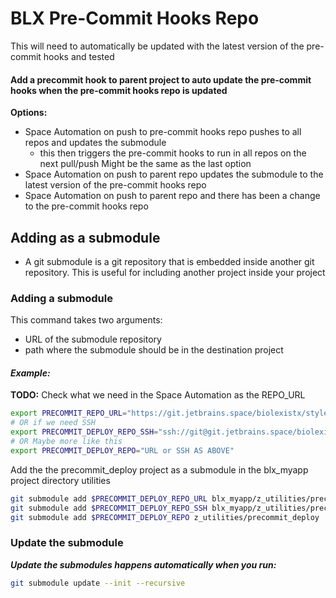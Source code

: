 # BLX Pre-Commit Hooks  Repo

This will need to automatically be updated with the latest version of the pre-commit hooks and tested

#### Add a precommit hook to parent project to auto update the pre-commit hooks when the pre-commit hooks repo is updated
**Options:**
- Space Automation on push to pre-commit hooks repo pushes to all repos and updates the submodule 
  - this then triggers the pre-commit hooks to run in all repos on the next pull/push Might be the same as the last option
- Space Automation on push to parent repo updates the submodule to the latest version of the pre-commit hooks repo
- Space Automation on push to parent repo and there has been a change to the pre-commit hooks repo

## Adding as a submodule
- A git submodule is a git repository that is embedded inside another git repository.
This is useful for including another project inside your project

### Adding a submodule
This command takes two arguments:
- URL of the submodule repository
- path where the submodule should be in the destination project

#### ***Example:***

**TODO:** Check what we need in the Space Automation as the REPO_URL

```bash
export PRECOMMIT_REPO_URL="https://git.jetbrains.space/biolexistx/style/precommit_deployment_config.git"
# OR if we need SSH
export PRECOMMIT_DEPLOY_REPO_SSH="ssh://git@git.jetbrains.space/biolexistx/style/precommit_deployment_config.git"
# OR Maybe more like this
export PRECOMMIT_DEPLOY_REPO="URL or SSH AS ABOVE"
```
Add the the precommit_deploy project as a submodule in the blx_myapp project directory utilities
```bash
git submodule add $PRECOMMIT_DEPLOY_REPO_URL blx_myapp/z_utilities/precommit_deploy
git submodule add $PRECOMMIT_DEPLOY_REPO_SSH blx_myapp/z_utilities/precommit_deploy
git submodule add $PRECOMMIT_DEPLOY_REPO z_utilities/precommit_deploy
```
### Update the submodule
***Update the submodules happens automatically when you run:***
```bash
git submodule update --init --recursive
```